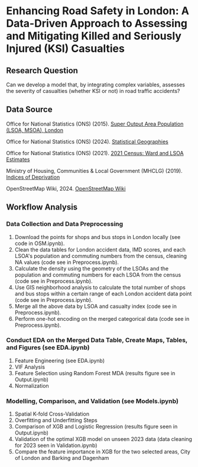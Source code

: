 # Enhancing Road Safety in London: A Data-Driven Approach to Assessing and Mitigating Killed and Seriously Injured (KSI) Casualties
## Research Question
Can we develop a model that, by integrating complex variables, assesses the severity of casualties (whether KSI or not) in road traffic accidents?
## Data Source
Office for National Statistics (ONS) (2015). [Super Output Area Population (LSOA, MSOA), London](https://data.london.gov.uk/dataset/super-output-area-population-lsoa-msoa-london)

Office for National Statistics (ONS) (2024). [Statistical Geographies](https://www.ons.gov.uk/methodology/geography/ukgeographies/statisticalgeographies)

Office for National Statistics (ONS) (2021). [2021 Census: Ward and LSOA Estimates](https://data.london.gov.uk/census/2021-ward-and-lsoa-estimates)

Ministry of Housing, Communities & Local Government (MHCLG) (2019). [Indices of Deprivation](https://data.london.gov.uk/dataset/indices-of-deprivation)

OpenStreetMap Wiki, 2024. [OpenStreetMap Wiki](https://wiki.openstreetmap.org/wiki)

## Workflow Analysis
### Data Collection and Data Preprocessing
1. Download the points for shops and bus stops in London locally (see code in OSM.ipynb).
2. Clean the data tables for London accident data, IMD scores, and each LSOA's population and commuting numbers from the census, cleaning NA values (code see in Preprocess.ipynb).
3. Calculate the density using the geometry of the LSOAs and the population and commuting numbers for each LSOA from the census (code see in Preprocess.ipynb).
4. Use GIS neighborhood analysis to calculate the total number of shops and bus stops within a certain range of each London accident data point (code see in Preprocess.ipynb).
5. Merge all the above data by LSOA and casualty index (code see in Preprocess.ipynb).
6. Perform one-hot encoding on the merged categorical data (code see in Preprocess.ipynb).
### Conduct EDA on the Merged Data Table, Create Maps, Tables, and Figures (see EDA.ipynb)
1. Feature Engineering (see EDA.ipynb)
2. VIF Analysis
3. Feature Selection using Random Forest MDA (results figure see in Output.ipynb)
4. Normalization
### Modelling, Comparison, and Validation (see Models.ipynb)
1. Spatial K-fold Cross-Validation
2. Overfitting and Underfitting Steps
3. Comparison of XGB and Logistic Regression (results figure seen in Output.ipynb)
4. Validation of the optimal XGB model on unseen 2023 data (data cleaning for 2023 seen in Validation.ipynb)
5. Compare the feature importance in XGB for the two selected areas, City of London and Barking and Dagenham
